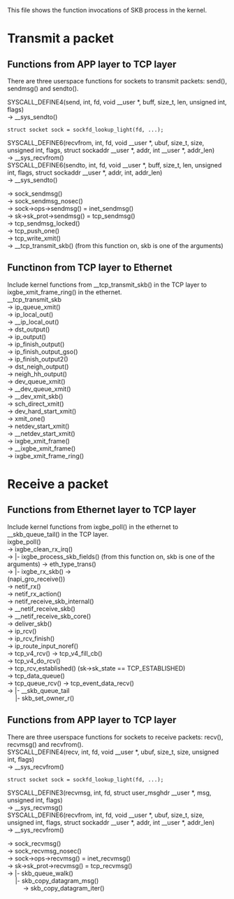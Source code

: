 This file shows the function invocations of SKB process in the kernel.
# Transmit a packet
## Functions from APP layer to TCP layer
There are three userspace functions for sockets to transmit packets: send(), sendmsg() and sendto(). <br>

SYSCALL_DEFINE4(send, int, fd, void __user *, buff, size_t, len, unsigned int, flags) <br>
-> __sys_sendto() <br>
```
struct socket sock = sockfd_lookup_light(fd, ...);
```
SYSCALL_DEFINE6(recvfrom, int, fd, void __user *, ubuf, size_t, size,
		unsigned int, flags, struct sockaddr __user *, addr, int __user *, addr_len) <br>
-> __sys_recvfrom() <br>
SYSCALL_DEFINE6(sendto, int, fd, void __user *, buff, size_t, len,
		unsigned int, flags, struct sockaddr __user *, addr, int, addr_len) <br>
-> __sys_sendto() <br>

-> sock_sendmsg() <br>
-> sock_sendmsg_nosec() <br>
-> sock->ops->sendmsg() = inet_sendmsg() <br>
-> sk->sk_prot->sendmsg() = tcp_sendmsg() <br>
-> tcp_sendmsg_locked() <br>
-> tcp_push_one() <br>
-> tcp_write_xmit() <br>
-> __tcp_transmit_skb() (from this function on, skb is one of the arguments) <p>

## Functinon from TCP layer to Ethernet
Include kernel functions from __tcp_transmit_skb() in the TCP layer to ixgbe_xmit_frame_ring() in the ethernet. <br>
__tcp_transmit_skb <br>
-> ip_queue_xmit() <br>
-> ip_local_out() <br>
-> __ip_local_out() <br>
-> dst_output() <br>
-> ip_output() <br>
-> ip_finish_output() <br>
-> ip_finish_output_gso() <br>
-> ip_finish_output2() <br>
-> dst_neigh_output() <br>
-> neigh_hh_output() <br>
-> dev_queue_xmit() <br>
-> __dev_queue_xmit() <br>
-> __dev_xmit_skb() <br>
-> sch_direct_xmit() <br>
-> dev_hard_start_xmit() <br>
-> xmit_one() <br>
-> netdev_start_xmit() <br>
-> __netdev_start_xmit() <br>
-> ixgbe_xmit_frame() <br>
-> __ixgbe_xmit_frame() <br>
-> ixgbe_xmit_frame_ring() <br>

# Receive a packet
## Functions from Ethernet layer to TCP layer
Include kernel functions from ixgbe_poll() in the ethernet to __skb_queue_tail() in the TCP layer. <br>
ixgbe_poll() <br>
-> ixgbe_clean_rx_irq() <br>
-> |- ixgbe_process_skb_fields() (from this function on, skb is one of the arguments) -> eth_type_trans() <br>
-> |- ixgbe_rx_skb() -> <br>
(napi_gro_receive()) <br>
-> netif_rx() <br>
-> netif_rx_action() <br>
-> netif_receive_skb_internal() <br>
->  __netif_receive_skb() <br>
->  __netif_receive_skb_core() <br>
-> deliver_skb() <br>
-> ip_rcv() <br>
-> ip_rcv_finish() <br>
-> ip_route_input_noref() <br>
-> tcp_v4_rcv() -> tcp_v4_fill_cb() <br>
-> tcp_v4_do_rcv() <br>
-> tcp_rcv_established() (sk->sk_state == TCP_ESTABLISHED) <br>
-> tcp_data_queue() <br>
-> tcp_queue_rcv() -> tcp_event_data_recv() <br>
-> |- __skb_queue_tail <br>
&emsp; |- skb_set_owner_r() <br>

## Functions from APP layer to TCP layer
There are three userspace functions for sockets to receive packets: recv(), recvmsg() and recvfrom(). <br>
SYSCALL_DEFINE4(recv, int, fd, void __user *, ubuf, size_t, size, unsigned int, flags) <br>
-> __sys_recvfrom() <br>
```
struct socket sock = sockfd_lookup_light(fd, ...);
```
SYSCALL_DEFINE3(recvmsg, int, fd, struct user_msghdr __user *, msg, unsigned int, flags) <br>
-> __sys_recvmsg() <br>
SYSCALL_DEFINE6(recvfrom, int, fd, void __user *, ubuf, size_t, size,
		unsigned int, flags, struct sockaddr __user *, addr, int __user *, addr_len) <br>
-> __sys_recvfrom() <br>

-> sock_recvmsg() <br>
-> sock_recvmsg_nosec() <br>
-> sock->ops->recvmsg() = inet_recvmsg() <br>
-> sk->sk_prot->recvmsg() = tcp_recvmsg() <br>
-> |- skb_queue_walk() <br>
&emsp; |- skb_copy_datagram_msg() <br>
&emsp; &emsp; -> skb_copy_datagram_iter() <br>
